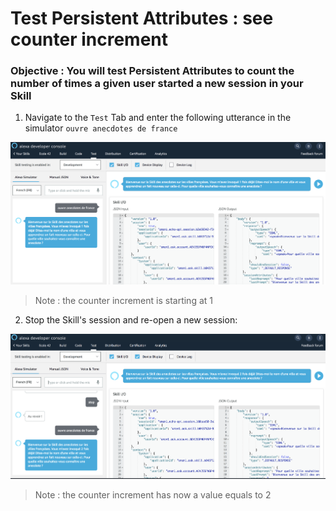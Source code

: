 # Test Persistent Attributes : see counter increment

### **Objective** : You will test Persistent Attributes to count the number of times a given user started a new session in your Skill

1. Navigate to the `Test` Tab and enter the following utterance in the simulator ```ouvre anecdotes de france```

![skill_test_simulator](./images/counter_once.png)

> Note : the counter increment is starting at 1

2. Stop the Skill's session and re-open a new session:

![skill_test_simulator](./images/counter_twice.png)

> Note : the counter increment has now a value equals to 2